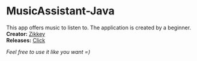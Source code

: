 # MusicAssistant-Java
This app offers music to listen to. The application is created by a beginner.  
**Creator:** [Zikkey](https://vk.com/zikkey1)  
**Releases:** [Click](https://github.com/GreenWorld-Team/MusicAssistant-Java/releases)  

*Feel free to use it like you want =)*
